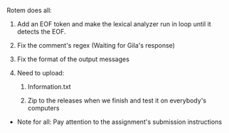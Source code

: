 Rotem does all:

1. Add an EOF token and make the lexical analyzer run in loop until it detects the EOF.

2. Fix the comment's regex (Waiting for Gila's response)

3. Fix the format of the output messages

4. Need to upload:

      1. Information.txt 
	
      2. Zip to the releases when we finish and test it on everybody's computers
	

* Note for all: Pay attention to the assignment's submission instructions 
